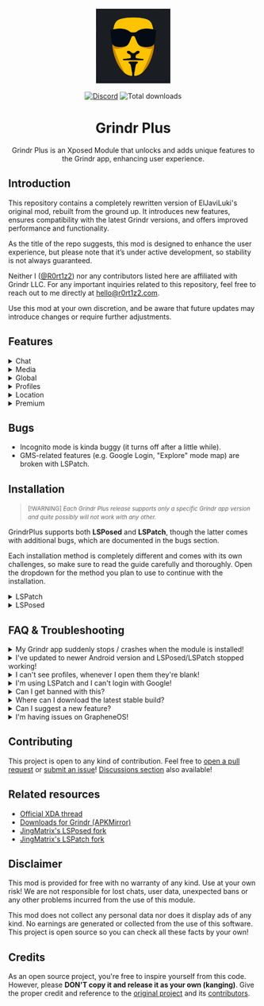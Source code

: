 <p align="center" style="border-radius: 50%;">
  <img src="gplus_icon.svg" alt="Grindr Plus Icon" width="150" height="150">
</p>

<p align="center">
  <a href="https://discord.gg/SPb6Kc7S4C"><img src="https://img.shields.io/discord/1161706617729974352?label=Discord&logo=discord" alt="Discord"></a>
  <img src="https://shields.io/github/downloads/R0rt1z2/GrindrPlus/total?logo=Bookmeter&label=Downloads&logoColor=Green&color=Green" alt="Total downloads">
</p>
<h1 align="center">Grindr Plus</h1>

<p align="center">
Grindr Plus is an Xposed Module that unlocks and adds unique features to the Grindr app, enhancing user experience.
</p>

## Introduction
This repository contains a completely rewritten version of ElJaviLuki's original mod, rebuilt from the ground up. It introduces new features, ensures compatibility with the latest Grindr versions, and offers improved performance and functionality.

As the title of the repo suggests, this mod is designed to enhance the user experience, but please note that it’s under active development, so stability is not always guaranteed.

Neither I ([@R0rt1z2](https://github.com/R0rt1z2)) nor any contributors listed here are affiliated with Grindr LLC. For any important inquiries related to this repository, feel free to reach out to me directly at hello@r0rt1z2.com.

Use this mod at your own discretion, and be aware that future updates may introduce changes or require further adjustments.

## Features
<details closed>
  <summary>Chat</summary>
   
  - `Built-in command console (see /help)`
  - `Start video calls in new chats`
  - `Prevent others from seeing chat indicators`
  - `Remove any message, no matter how old it is`
</details>

<details closed>
  <summary>Media</summary>
   
  - `Unlimited expiring photos`
  - `View all albums you've received`
  - `Ability to take screenshots`
</details>

<details closed>
  <summary>Global</summary>
   
  - `Removed most analytics`
  - `Unlock developer special features`
  - `Built-in mod settings to manage hooks`
  - `Disable forced app updates (extend mod lifespan)`
</details>

<details closed>
  <summary>Profiles</summary>
   
  - `Body mass index (BMI)`
  - `Indicator for boosted users`
  - `Ability to copy profile ID`
  - `More accurate distance`
  - `Hidden (server) profile fields`
  - `More accurate online status`
  - `Customize favorites layout`
</details>

<details closed>
  <summary>Location</summary>
   
  - `Quick teleporting`
  - `Location spoofing`
  - `Save and manage locations`
</details>

<details closed>
  <summary>Premium</summary>
   
  - `Unlimited cascade view`
  - `Unlocked "Explore Mode"`
  - `Advanced search filters`
  - `ZERO third-party ads`
  - `Saved chat phrases`
  - `Disable boosting upsells`
  - `Hide your own views`
  - `Incognito mode`
</details>

## Bugs
* Incognito mode is kinda buggy (it turns off after a little while).
* GMS-related features (e.g. Google Login, "Explore" mode map) are broken with LSPatch.

## Installation
> <small>[!WARNING]
> _Each Grindr Plus release supports only a specific Grindr app version and quite possibly will not work with any other.</small>_

GrindrPlus supports both **LSPosed** and **LSPatch**, though the latter comes with additional bugs, which are documented in the bugs section.

Each installation method is completely different and comes with its own challenges, so make sure to read the guide carefully and thoroughly. Open the dropdown for the method you plan to use to continue with the installation.

<details closed>
  <summary>LSPatch</summary>
 
  > This is a simplified version of [willysmith's XDA guide](https://xdaforums.com/t/mod-xposed-grindr-plus.4461857/page-107#post-89708211). Visit the link to read the complete (and more detailed) guide!

  **Requirements:**
  - `Shizuku` [**installed**](https://shizuku.rikka.app/guide/setup) and fully functional

  **Process:**
  1. Download [JingMatrix's LSPatch fork](https://xdaforums.com/attachments/lspatch-manager-v0-6-418-release-apk.6143894) and install it (as of September 2024, official LSPatch doesn't work anymore with latest Android versions)
  2. Install the module APK from either the [releases section](https://github.com/R0rt1z2/GrindrPlus/releases) or the [actions tab](https://github.com/R0rt1z2/GrindrPlus/actions)
  3. Download the latest Grindr app [from Play Store](https://play.google.com/store/apps/details?id=com.grindrapp.android&hl=en) or use [SAI](https://github.com/Aefyr/SAI/releases) to install [bundles from APKMirror](https://www.apkmirror.com/apk/grindr-llc/grindr-gay-chat-meet-date/)
  4. Open `LSPatch` to make sure everything is set up correctly up to this point. In the **home tab**, confirm you see _Shizuku service available_ at the very top
  5. From `LSPatch`, go to "Manage > Apps" and press **+**. Create new patch, select an installed app and search for the Grindr app (`com.grindrapp.android`)
  6. Enable (select) the options **LOCAL** and **ENABLE DEBUGGING**, start the patch and wait for it to finish
  7. Once it's done, click on install. It'll ask to uninstall the original Grindr app, just do it and wait for it to install the patched APK
  8. Go back to "Manage > Apps", click on "Grindr > Module scope" and select Grindr Plus (`com.grindrplus`), confirm by pressing the checkmark (bottom right)
  9. Open Grindr and check if Mod Settings are at the top of Grindr settings
</details>

<details closed>
  <summary>LSPosed</summary>

  > If you're using the official LSPosed, the mod might not work. **It is highly recommended to switch to [JingMatrix's fork of LSPosed](https://xdaforums.com/t/mod-xposed-grindr-plus.4461857/page-105#post-89706407)!**
  
  **Requirements:**
  - Rooted using `Magisk` or `KernelSU`
  - `LSPosed` installed and fully functional

  **Process:**
  1. Install the module APK from either the [releases section](https://github.com/R0rt1z2/GrindrPlus/releases) or the [actions tab](https://github.com/R0rt1z2/GrindrPlus/actions)
  2. Download the latest Grindr app [from Play Store](https://play.google.com/store/apps/details?id=com.grindrapp.android&hl=en) or use [SAI](https://github.com/Aefyr/SAI/releases) to install [bundles from APKMirror](https://www.apkmirror.com/apk/grindr-llc/grindr-gay-chat-meet-date/)
  3. Turn on the module in `LSPosed` and make sure Grindr is in scope
  4. Open Grindr and check if Mod Settings are at the top of Grindr settings
</details>

## FAQ & Troubleshooting
<details>
  <summary>My Grindr app suddenly stops / crashes when the module is installed!</summary> 

- Make sure you're using a good LSPatch/LSPosed version (official are broken on latest Android versions). Consider switching to [JingMatrix's fork](https://github.com/JingMatrix) if you haven't already.
- Check if the module supports the app version. Grindr has lots of obfuscated symbols that change in each app update and the module couldn't work (or couldn't work properly).
</details>
<details>
  <summary>I've updated to newer Android version and LSPosed/LSPatch stopped working!</summary> 

- The development of LSPosed/LSPatch is currently frozen and that is why, no new updates have been released to support new Android versions. Make sure you're using [JingMatrix's fork](https://github.com/JingMatrix), which works with latest updates.
</details>
<details>
  <summary>I can't see profiles, whenever I open them they're blank!</summary>

- This most likely means you're using an AdBlocker (e.g. AdAway). Disable it or whitelist `cdn.cookielaw.org`. 

</details>
<details>
  <summary>I'm using LSPatch and I can't login with Google!</summary> 

- As mentioned above, when using LSPatch the original signature of the application is invalidated which causes all functions related to Google Services (GMS) to not work properly.
</details>
<details>
  <summary>Can I get banned with this?</summary>

- [Obviously](https://www.grindr.com/terms-of-service), however, the risk is very low, and there have been no reported cases of bans related to using this mod.
</details>
<details>
  <summary>Where can I download the latest stable build?</summary>

- https://github.com/R0rt1z2/GrindrPlus/releases
</details>
<details>
  <summary>Can I suggest a new feature?</summary>

- Feel free to, but keep in mind that every feature, no matter how small, has a lot of work behind it, so please be patient and understand that sometimes it is impossible to implement certain things due to the nature of how LSPosed works.
- Make sure to use our feature requests template, otherwise your inquiry will be ignored.
</details>

<details>
  <summary>I'm having issues on GrapheneOS!</summary>

- Uninstall Google Play "trio" (framework, services, store) in "apps" app and reinstall them again. They break all the time so it's a good idea to reload them. Don't worry, you won't have to login again to Google.
- Make sure to turn **ON** the exploit protection compatibility mode in "App Info" of Grindr, GrindrPlus and Google Play "trio". Just tap and hold onto the app icon to go there. When it comes to Google services you can do so from "apps" app.
- While doing the step above make sure to give Google Play services permissions to access location all the time and sensors.
- In Settings -> Apps -> Sandboxed Google Play, turn off the option "Reroute location requests to OS".

</details>

## Contributing
This project is open to any kind of contribution. Feel free to [open a pull request](https://github.com/R0rt1z2/GrindrPlus/pulls) or [submit an issue](https://github.com/R0rt1z2/GrindrPlus/issues)! [Discussions section](https://github.com/R0rt1z2/GrindrPlus/discussions) also available!

## Related resources
- [Official XDA thread](https://forum.xda-developers.com/t/mod-xposed-new-grindr-plus.4461857/#post-87076193)
- [Downloads for Grindr (APKMirror)](https://www.apkmirror.com/apk/grindr-llc/grindr-gay-chat-meet-date)
- [JingMatrix's LSPosed fork](https://github.com/JingMatrix/LSPosed)
- [JingMatrix's LSPatch fork](https://github.com/JingMatrix/LSPatch)

## Disclaimer
This mod is provided for free with no warranty of any kind. Use at your own risk! We are not responsible for lost chats, user data, unexpected bans or any other problems incurred from the use of this module.

This mod does not collect any personal data nor does it display ads of any kind. No earnings are generated or collected from the use of this software. This project is open source so you can check all these facts by your own!

## Credits
As an open source project, you're free to inspire yourself from this code. However, please **DON'T copy it and release it as your own (kanging)**. Give the proper credit and reference to the [original project](https://github.com/R0rt1z2/GrindrPlus) and its [contributors](https://github.com/R0rt1z2/GrindrPlus/graphs/contributors).
